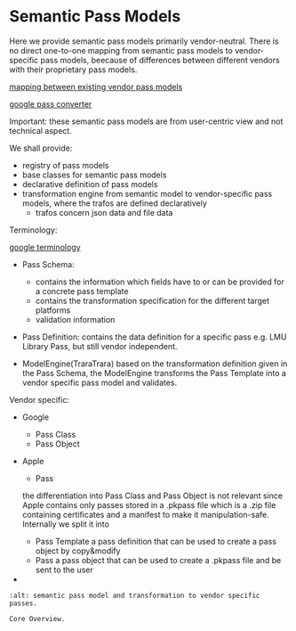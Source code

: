 # Semantic Pass Models

Here we provide semantic pass models primarily vendor-neutral.
There is no direct one-to-one mapping from semantic pass models to vendor-specific pass models, beecause of differences between different vendors with their proprietary pass models.

[mapping between existing vendor pass models](https://notificare.com/blog/2023/02/17/how-to-create-digital-passes-for-all/)

[google pass converter](https://github.com/google-wallet/pass-converter)

Important: these semantic pass models are from user-centric view and not technical aspect.

We shall provide:

- registry of pass models
- base classes for semantic pass models
- declarative definition of pass models
- transformation engine from semantic model to vendor-specific pass models, where the trafos are defined declaratively
    - trafos concern json data and file data

Terminology: 

[google terminology](https://developers.google.com/wallet/generic/resources/terminology)

- Pass Schema: 
   - contains the information which fields have to or can be provided for a concrete pass template
   - contains the transformation specification for the different target platforms
   - validation information
- Pass Definition: 
   contains the data definition for a specific pass e.g. LMU Library Pass, but still vendor independent.

- ModelEngine(TraraTrara)
   based on the transformation definition given in the Pass Schema, the ModelEngine transforms the Pass Template into a vendor specific pass model and validates.

Vendor specific:

- Google
    - Pass Class
    - Pass Object
- Apple
    - Pass

    the differentiation into Pass Class and Pass Object is not relevant since Apple contains only passes
    stored in a .pkpass file which is a .zip file containing certificates and a manifest to make it manipulation-safe.
    Internally we split it into 
    - Pass Template
        a pass definition that can be used to create a pass object by copy&modify
    - Pass 
        a pass object that can be used to create a .pkpass file and be sent to the user

- 
```{figure} SemanticPassModel.svg
:alt: semantic pass model and transformation to vendor specific passes.

Core Overview.
```


